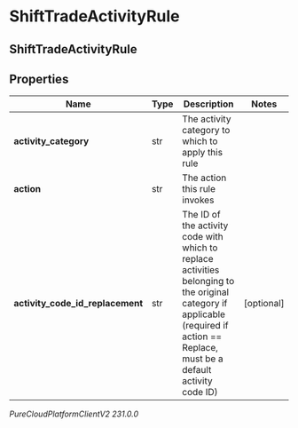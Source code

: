 # ShiftTradeActivityRule

## ShiftTradeActivityRule

## Properties

|Name | Type | Description | Notes|
|------------ | ------------- | ------------- | -------------|
| **activity_category** | str | The activity category to which to apply this rule | |
| **action** | str | The action this rule invokes | |
| **activity_code_id_replacement** | str | The ID of the activity code with which to replace activities belonging to the original category if applicable (required if action &#x3D;&#x3D; Replace, must be a default activity code ID) | [optional] |



_PureCloudPlatformClientV2 231.0.0_
